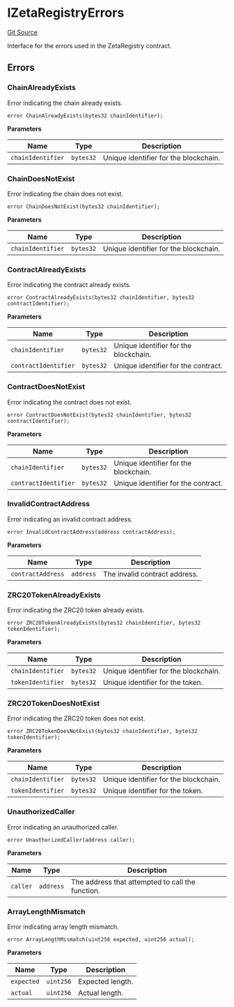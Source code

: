 # IZetaRegistryErrors
[Git Source](https://github.com/zeta-chain/protocol-contracts/blob/main/v2/v2/v2/v2/v2/v2/v2/v2/v2/v2/v2/v2/v2/v2/v2/v2/v2/v2/v2/v2/v2/v2/v2/v2/v2/v2/v2/v2/v2/v2/v2/contracts/zevm/interfaces/IZetaRegistry.sol)

Interface for the errors used in the ZetaRegistry contract.


## Errors
### ChainAlreadyExists
Error indicating the chain already exists.


```solidity
error ChainAlreadyExists(bytes32 chainIdentifier);
```

**Parameters**

|Name|Type|Description|
|----|----|-----------|
|`chainIdentifier`|`bytes32`|Unique identifier for the blockchain.|

### ChainDoesNotExist
Error indicating the chain does not exist.


```solidity
error ChainDoesNotExist(bytes32 chainIdentifier);
```

**Parameters**

|Name|Type|Description|
|----|----|-----------|
|`chainIdentifier`|`bytes32`|Unique identifier for the blockchain.|

### ContractAlreadyExists
Error indicating the contract already exists.


```solidity
error ContractAlreadyExists(bytes32 chainIdentifier, bytes32 contractIdentifier);
```

**Parameters**

|Name|Type|Description|
|----|----|-----------|
|`chainIdentifier`|`bytes32`|Unique identifier for the blockchain.|
|`contractIdentifier`|`bytes32`|Unique identifier for the contract.|

### ContractDoesNotExist
Error indicating the contract does not exist.


```solidity
error ContractDoesNotExist(bytes32 chainIdentifier, bytes32 contractIdentifier);
```

**Parameters**

|Name|Type|Description|
|----|----|-----------|
|`chainIdentifier`|`bytes32`|Unique identifier for the blockchain.|
|`contractIdentifier`|`bytes32`|Unique identifier for the contract.|

### InvalidContractAddress
Error indicating an invalid contract address.


```solidity
error InvalidContractAddress(address contractAddress);
```

**Parameters**

|Name|Type|Description|
|----|----|-----------|
|`contractAddress`|`address`|The invalid contract address.|

### ZRC20TokenAlreadyExists
Error indicating the ZRC20 token already exists.


```solidity
error ZRC20TokenAlreadyExists(bytes32 chainIdentifier, bytes32 tokenIdentifier);
```

**Parameters**

|Name|Type|Description|
|----|----|-----------|
|`chainIdentifier`|`bytes32`|Unique identifier for the blockchain.|
|`tokenIdentifier`|`bytes32`|Unique identifier for the token.|

### ZRC20TokenDoesNotExist
Error indicating the ZRC20 token does not exist.


```solidity
error ZRC20TokenDoesNotExist(bytes32 chainIdentifier, bytes32 tokenIdentifier);
```

**Parameters**

|Name|Type|Description|
|----|----|-----------|
|`chainIdentifier`|`bytes32`|Unique identifier for the blockchain.|
|`tokenIdentifier`|`bytes32`|Unique identifier for the token.|

### UnauthorizedCaller
Error indicating an unauthorized caller.


```solidity
error UnauthorizedCaller(address caller);
```

**Parameters**

|Name|Type|Description|
|----|----|-----------|
|`caller`|`address`|The address that attempted to call the function.|

### ArrayLengthMismatch
Error indicating array length mismatch.


```solidity
error ArrayLengthMismatch(uint256 expected, uint256 actual);
```

**Parameters**

|Name|Type|Description|
|----|----|-----------|
|`expected`|`uint256`|Expected length.|
|`actual`|`uint256`|Actual length.|

